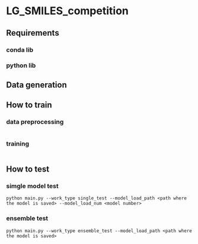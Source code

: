 # LG_SMILES_competition

## Requirements
### conda lib
### python lib

## Data generation

## How to train
### data preprocessing
```

```

### training
```

```

## How to test

### simgle model test
```
python main.py --work_type single_test --model_load_path <path where the model is saved> --model_load_num <model number> 
```

### ensemble test

```
python main.py --work_type ensemble_test --model_load_path <path where the model is saved>
```
